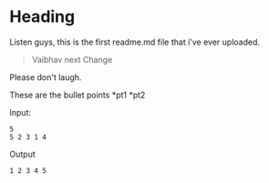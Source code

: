 # Heading
Listen guys, this is the first readme.md file that i've ever uploaded.

>Vaibhav 
>next Change

Please don't laugh.

These are the bullet points
*pt1 
*pt2

Input: 
```
5
5 2 3 1 4
```
Output 

```
1 2 3 4 5
```

